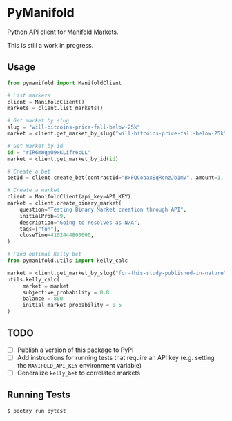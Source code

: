 # PyManifold

Python API client for [Manifold Markets](https://manifold.markets).

This is still a work in progress.

## Usage

```python
from pymanifold import ManifoldClient

# List markets
client = ManifoldClient()
markets = client.list_markets()

# Get market by slug
slug = "will-bitcoins-price-fall-below-25k"
market = client.get_market_by_slug("will-bitcoins-price-fall-below-25k")

# Get market by id
id = "rIR6mWqaO9xKLifr6cLL"
market = client.get_market_by_id(id)

# Create a bet
betId = client.create_bet(contractId="BxFQCoaaxBqRcnzJb1mV", amount=1, outcome="NO")

# Create a market
client = ManifoldClient(api_key=API_KEY)
market = client.create_binary_market(
    question="Testing Binary Market creation through API",
    initialProb=99,
    description="Going to resolves as N/A",
    tags=["fun"],
    closeTime=4102444800000,
)

# Find optimal Kelly bet
from pymanifold.utils import kelly_calc

market = client.get_market_by_slug("for-this-study-published-in-nature")
utils.kelly_calc(
     market = market
     subjective_probability = 0.8
     balance = 800
     initial_market_probability = 0.5
)

```

## TODO

- [ ] Publish a version of this package to PyPI
- [ ] Add instructions for running tests that require an API key (e.g. setting the `MANIFOLD_API_KEY` environment variable)
- [ ] Generalize `kelly_bet` to correlated markets

## Running Tests

```sh
$ poetry run pytest
```
